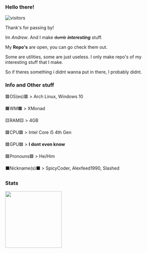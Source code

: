 ### Hello there!

![visitors](https://visitor-badge.glitch.me/badge?page_id=page.id)

Thank's for passing by!

Im *Andrew*. And I make ~~dumb~~ ***interesting*** stuff.

My **Repo's** are open, you can go check them out.

Some are utilities, some are just useless. I only make repo's of my interesting stuff that I make.

So if theres something i didnt wanna put in there, I probably didnt.

### Info and Other stuff

  🟥OS(es)🟥 >  Arch Linux, Windows 10
  
  🟧WM🟧 > XMonad
  
  🟨RAM🟨 > 4GB
  
  🟩CPU🟩 > Intel Core i5 4th Gen
  
  🟦GPU🟦 > **I dont even know**
  
  🟪Pronouns🟪 > He/Him
  
  ⬛Nickname(s)⬛ > SpicyCoder, Alexfeed1990, Slashed
  
### Stats

<img height="180em" src="https://github-readme-stats.vercel.app/api?username=alexfeed1990&show_icons=true&hide_border=true&&count_private=true&include_all_commits=true" />
